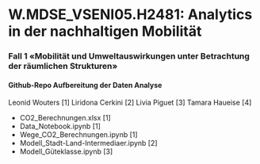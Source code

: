 # W.MDSE_VSENI05.H2481: Analytics in der nachhaltigen Mobilität 

### Fall 1  «Mobilität und Umweltauswirkungen unter Betrachtung der räumlichen Strukturen»

#### Github-Repo Aufbereitung der Daten Analyse

Leonid Wouters [1] Liridona Cerkini [2] Livia Piguet [3] Tamara Haueise [4]

- CO2_Berechnungen.xlsx [1]
- Data_Notebook.ipynb [1] 
- Wege_CO2_Berechnungen.ipynb [1]
- Modell_Stadt-Land-Intermediaer.ipynb [2]
- Modell_Güteklasse.ipynb [3]
